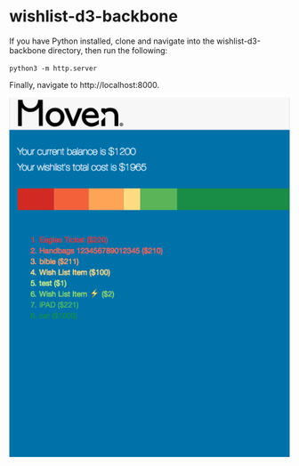 # wishlist-d3-backbone

If you have Python installed, clone and navigate into the wishlist-d3-backbone directory, then run the following:

`python3 -m http.server`

Finally, navigate to http://localhost:8000.

![alt text](img/d3-wishlist-screenshot.png "You should see something like this")
